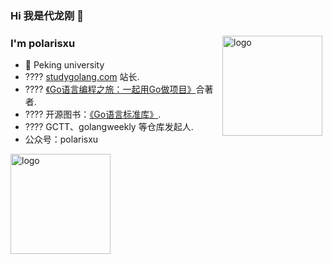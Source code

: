 ### Hi 我是代龙刚 👋
<img src="https://github-readme-stats.vercel.app/api?username=polaris1119&show_icons=true" alt="logo" height="160" align="right" style="margin: 5px; margin-bottom: 20px;" />
 
### I'm polarisxu
- 🔭 Peking university
- ???? [studygolang.com](https://studygolang.com) 站长.
- ???? [《Go语言编程之旅：一起用Go做项目》](https://u.jd.com/RMSbOS)合著者.
- ???? 开源图书：[《Go语言标准库》](https://github.com/polaris1119/The-Golang-Standard-Library-by-Example).
- ???? GCTT、golangweekly 等仓库发起人.
- 公众号：polarisxu
<img src="https://github-profile-trophy.vercel.app/?username=polaris1119&theme=flat&column=7" alt="logo" height="160" align="center" style="margin: auto; margin-bottom: 20px;" />
<!--
**dailonggang/dailonggang** is a ✨ _special_ ✨ repository because its `README.md` (this file) appears on your GitHub profile.

Here are some ideas to get you started:

- 🔭 I’m currently working on ...
- 🌱 I’m currently learning ...
- 👯 I’m looking to collaborate on ...
- 🤔 I’m looking for help with ...
- 💬 Ask me about ...
- 📫 How to reach me: ...
- 😄 Pronouns: ...
- ⚡ Fun fact: ...
-->
